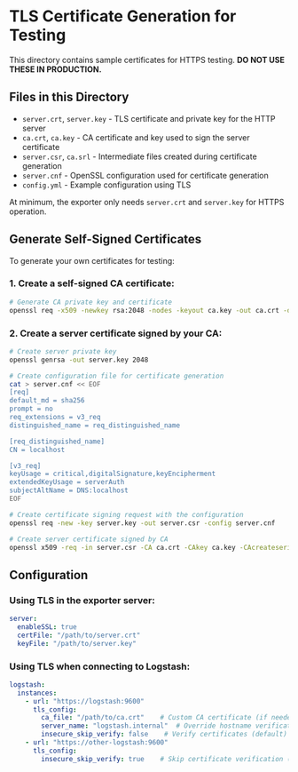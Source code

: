 # TLS Certificate Generation for Testing

This directory contains sample certificates for HTTPS testing. **DO NOT USE THESE IN PRODUCTION.**

## Files in this Directory

- `server.crt`, `server.key` - TLS certificate and private key for the HTTP server
- `ca.crt`, `ca.key` - CA certificate and key used to sign the server certificate
- `server.csr`, `ca.srl` - Intermediate files created during certificate generation
- `server.cnf` - OpenSSL configuration used for certificate generation
- `config.yml` - Example configuration using TLS

At minimum, the exporter only needs `server.crt` and `server.key` for HTTPS operation.

## Generate Self-Signed Certificates

To generate your own certificates for testing:

### 1. Create a self-signed CA certificate:
```bash
# Generate CA private key and certificate
openssl req -x509 -newkey rsa:2048 -nodes -keyout ca.key -out ca.crt -days 365 -subj "/CN=Logstash Exporter Test CA"
```

### 2. Create a server certificate signed by your CA:
```bash
# Create server private key
openssl genrsa -out server.key 2048

# Create configuration file for certificate generation
cat > server.cnf << EOF
[req]
default_md = sha256
prompt = no
req_extensions = v3_req
distinguished_name = req_distinguished_name

[req_distinguished_name]
CN = localhost

[v3_req]
keyUsage = critical,digitalSignature,keyEncipherment
extendedKeyUsage = serverAuth
subjectAltName = DNS:localhost
EOF

# Create certificate signing request with the configuration
openssl req -new -key server.key -out server.csr -config server.cnf

# Create server certificate signed by CA
openssl x509 -req -in server.csr -CA ca.crt -CAkey ca.key -CAcreateserial -out server.crt -days 365 -extensions v3_req -extfile server.cnf
```

## Configuration

### Using TLS in the exporter server:
```yaml
server:
  enableSSL: true
  certFile: "/path/to/server.crt"
  keyFile: "/path/to/server.key"
```

### Using TLS when connecting to Logstash:
```yaml
logstash:
  instances:
    - url: "https://logstash:9600"
      tls_config:
        ca_file: "/path/to/ca.crt"    # Custom CA certificate (if needed)
        server_name: "logstash.internal"  # Override hostname verification
        insecure_skip_verify: false    # Verify certificates (default)
    - url: "https://other-logstash:9600"
      tls_config:
        insecure_skip_verify: true    # Skip certificate verification (for self-signed certs)
```
